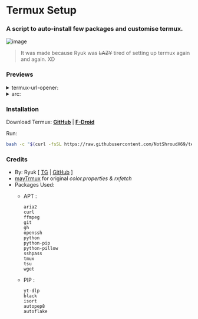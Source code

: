 # Termux Setup

### A script to auto-install few packages and customise termux.
![image](https://github.com/anonymousx97/termux-setup/assets/88324835/424eafa8-d0bb-4b6b-a033-b45b5d878dcc)


>It was made because Ryuk was ~~LAZY~~ tired of setting up termux again and again. XD

### Previews
<details>
<summary>  termux-url-opener:</summary>

https://github.com/anonymousx97/termux-setup/assets/88324835/9ba12b6a-e53c-47df-88b8-51585666cd5e

</details>
<details>
<summary>  arc:</summary>

https://github.com/anonymousx97/termux-setup/assets/88324835/a1067ff9-9c31-40d8-82bf-c2c10dbc11f3

</details>

### Installation
Download Termux:
[**GitHub**](https://github.com/termux/termux-app/releases/download/v0.118.0/termux-app_v0.118.0+github-debug_universal.apk) | [**F-Droid**](https://f-droid.org/repo/com.termux_118.apk)  

Run:  

```bash
bash -c "$(curl -fsSL https://raw.githubusercontent.com/NotShroudX69/termux-setup/main/setup.sh)"
  ```
### Credits 
* By: Ryuk [ [TG](https://t.me/anonymousx97) | [GitHub](https://github.com/anonymousx97) ]
* [mayTrmux](https://github.com/mayTermux) for original _color.properties & rxfetch_
* Packages Used:
  * APT :

        aria2 
        curl 
        ffmpeg 
        git 
        gh 
        openssh 
        python 
        python-pip 
        python-pillow 
        sshpass 
        tmux 
        tsu 
        wget 

  * PIP :

        yt-dlp
        black
        isort
        autopep8
        autoflake
